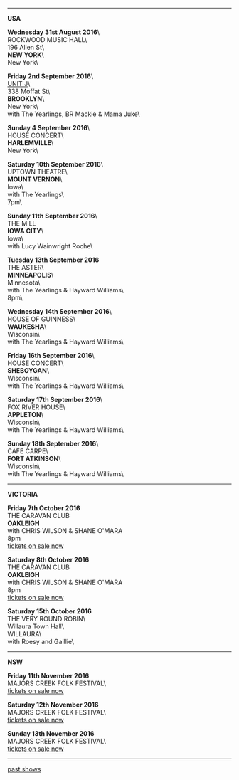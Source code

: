 * * * * *  

**USA**   

**Wednesday 31st August 2016**\    
ROCKWOOD MUSIC HALL\    
196 Allen St\    
**NEW YORK**\        
New York\      

**Friday 2nd September 2016**\     
[UNIT J](https://www.facebook.com/events/1158632504176036/)\      
338 Moffat St\    
**BROOKLYN**\     
New York\    
with The Yearlings, BR Mackie & Mama Juke\      
  
**Sunday 4 September 2016**\    
HOUSE CONCERT\     
**HARLEMVILLE**\    
New York\      

**Saturday 10th September 2016**\    
UPTOWN THEATRE\    
**MOUNT VERNON**\    
Iowa\      
with The Yearlings\    
7pm\       

**Sunday 11th September 2016**\   
THE MILL  
**IOWA CITY**\  
Iowa\    
with Lucy Wainwright Roche\   

**Tuesday 13th September 2016**  
THE ASTER\  
**MINNEAPOLIS**\  
Minnesota\  
with The Yearlings & Hayward Williams\  
8pm\  

**Wednesday 14th September 2016**\  
HOUSE OF GUINNESS\   
**WAUKESHA**\  
Wisconsin\   
with The Yearlings & Hayward Williams\  

**Friday 16th September 2016**\  
HOUSE CONCERT\  
**SHEBOYGAN**\  
Wisconsin\  
with The Yearlings & Hayward Williams\  

**Saturday 17th September 2016**\  
FOX RIVER HOUSE\  
**APPLETON**\  
Wisconsin\  
with The Yearlings & Hayward Williams\    
 
**Sunday 18th September 2016**\  
CAFE CARPE\  
**FORT ATKINSON**\  
Wisconsin\  
with The Yearlings & Hayward Williams\      

* * * * *

**VICTORIA**  

**Friday 7th October 2016**\
THE CARAVAN CLUB\
**OAKLEIGH**\
with CHRIS WILSON & SHANE O'MARA\
8pm\
[tickets on sale now](http://www.caravanmusic.com.au/gigs/chris-wilson-shane-omara-4/)

**Saturday 8th October 2016**\
THE CARAVAN CLUB\
**OAKLEIGH**\
with CHRIS WILSON & SHANE O'MARA\
8pm\
[tickets on sale now](http://www.caravanmusic.com.au/gigs/chris-wilson-shane-omara-4/)  

**Saturday 15th October 2016**\
THE VERY ROUND ROBIN\    
Willaura Town Hall\    
WILLAURA\         
with Roesy and Gaillie\    

* * * * *

**NSW**  

**Friday 11th November 2016**\
MAJORS CREEK FOLK FESTIVAL\      
[tickets on sale now](http://majorscreekfestival.org/performers/)  

**Saturday 12th November 2016**\
MAJORS CREEK FOLK FESTIVAL\      
[tickets on sale now](http://majorscreekfestival.org/performers/)  

**Sunday 13th November 2016**\
MAJORS CREEK FOLK FESTIVAL\      
[tickets on sale now](http://majorscreekfestival.org/performers/)  
   
* * * * *


[past shows](?p=shows/archive/)